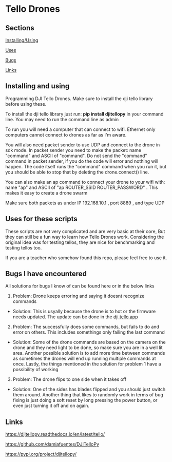 # Tello Drones

## Sections
[Installing/Using](#installing-and-using)

[Uses](#uses-for-these-scripts)

[Bugs](#bugs-i-have-encountered)

[Links](#links)

## Installing and using
Programming DJI Tello Drones. Make sure to install the dji tello library before using these.

To install the dji tello library just run: **pip install djitellopy** in your command line. You may need to run the command line as admin

To run you will need a computer that can connect to wifi. Ethernet only computers cannot connect to drones as far as I'm aware.

You will also need packet sender to use UDP and connect to the drone in sdk mode. In packet sender you need to make the packet: name "command" and ASCII of "command". Do not send the "command" command in packet sender, if you do the code will error and nothing will happen. The code itself runs the "command" command when you run it, but you should be able to stop that by deleting the drone.connect() line.

You can also make an ap command to connect your drone to your wifi with: name "ap" and ASCII of "ap ROUTER_SSID ROUTER_PASSWORD" . This makes it easy to create a drone swarm

Make sure both packets as under IP 192.168.10.1 ,  port 8889 , and type UDP

## Uses for these scripts
These scripts are not very complicated and are very basic at their core, But they can still be a fun way to learn how Tello Drones work. Considering the original idea was for testing tellos, they are nice for benchmarking and testing tellos too.

If you are a teacher who somehow found this repo, please feel free to use it. 

## Bugs I have encountered

All solutions for bugs I know of can be found here or in the below links

1. Problem: Drone keeps erroring and saying it doesnt recognize commands
* Solution: This is usyally because the drone is to hot or the firmware needs updated. The update can be done in the [dji tello app](https://www.dji.com/downloads/djiapp/tello)
2. Problem: The successfully does some commands, but fails to do and error on others. This includes somethings only failing the last command
* Solution: Some of the drone commands are based on the camera on the drone and they need light to be done, so make sure you are in a well lit area. Another possible solution is to add more time between commands as sometimes the drones will end up running multiple commands at once. Lastly, the things mentioned in the solution for problem 1 have a possibility of working
3. Problem: The drone flips to one side when it takes off
* Solution: One of the sides has blades flipped and you should just switch them around.
Another thing that likes to randomly work in terms of bug fixing is just doing a soft reset by long pressing the power button, or even just turning it off and on again.

## Links

https://djitellopy.readthedocs.io/en/latest/tello/

https://github.com/damiafuentes/DJITelloPy

https://pypi.org/project/djitellopy/
